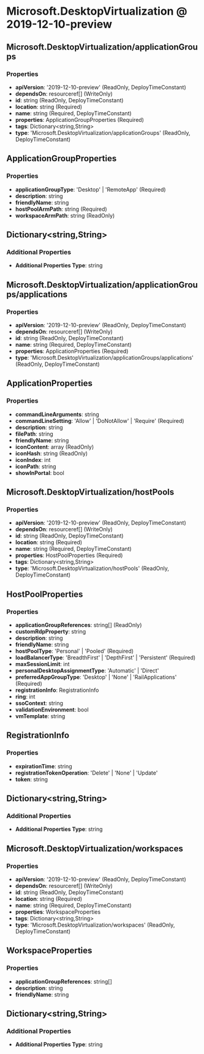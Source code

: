 # Microsoft.DesktopVirtualization @ 2019-12-10-preview

## Microsoft.DesktopVirtualization/applicationGroups
### Properties
* **apiVersion**: '2019-12-10-preview' (ReadOnly, DeployTimeConstant)
* **dependsOn**: resourceref[] (WriteOnly)
* **id**: string (ReadOnly, DeployTimeConstant)
* **location**: string (Required)
* **name**: string (Required, DeployTimeConstant)
* **properties**: ApplicationGroupProperties (Required)
* **tags**: Dictionary<string,String>
* **type**: 'Microsoft.DesktopVirtualization/applicationGroups' (ReadOnly, DeployTimeConstant)

## ApplicationGroupProperties
### Properties
* **applicationGroupType**: 'Desktop' | 'RemoteApp' (Required)
* **description**: string
* **friendlyName**: string
* **hostPoolArmPath**: string (Required)
* **workspaceArmPath**: string (ReadOnly)

## Dictionary<string,String>
### Additional Properties
* **Additional Properties Type**: string

## Microsoft.DesktopVirtualization/applicationGroups/applications
### Properties
* **apiVersion**: '2019-12-10-preview' (ReadOnly, DeployTimeConstant)
* **dependsOn**: resourceref[] (WriteOnly)
* **id**: string (ReadOnly, DeployTimeConstant)
* **name**: string (Required, DeployTimeConstant)
* **properties**: ApplicationProperties (Required)
* **type**: 'Microsoft.DesktopVirtualization/applicationGroups/applications' (ReadOnly, DeployTimeConstant)

## ApplicationProperties
### Properties
* **commandLineArguments**: string
* **commandLineSetting**: 'Allow' | 'DoNotAllow' | 'Require' (Required)
* **description**: string
* **filePath**: string
* **friendlyName**: string
* **iconContent**: array (ReadOnly)
* **iconHash**: string (ReadOnly)
* **iconIndex**: int
* **iconPath**: string
* **showInPortal**: bool

## Microsoft.DesktopVirtualization/hostPools
### Properties
* **apiVersion**: '2019-12-10-preview' (ReadOnly, DeployTimeConstant)
* **dependsOn**: resourceref[] (WriteOnly)
* **id**: string (ReadOnly, DeployTimeConstant)
* **location**: string (Required)
* **name**: string (Required, DeployTimeConstant)
* **properties**: HostPoolProperties (Required)
* **tags**: Dictionary<string,String>
* **type**: 'Microsoft.DesktopVirtualization/hostPools' (ReadOnly, DeployTimeConstant)

## HostPoolProperties
### Properties
* **applicationGroupReferences**: string[] (ReadOnly)
* **customRdpProperty**: string
* **description**: string
* **friendlyName**: string
* **hostPoolType**: 'Personal' | 'Pooled' (Required)
* **loadBalancerType**: 'BreadthFirst' | 'DepthFirst' | 'Persistent' (Required)
* **maxSessionLimit**: int
* **personalDesktopAssignmentType**: 'Automatic' | 'Direct'
* **preferredAppGroupType**: 'Desktop' | 'None' | 'RailApplications' (Required)
* **registrationInfo**: RegistrationInfo
* **ring**: int
* **ssoContext**: string
* **validationEnvironment**: bool
* **vmTemplate**: string

## RegistrationInfo
### Properties
* **expirationTime**: string
* **registrationTokenOperation**: 'Delete' | 'None' | 'Update'
* **token**: string

## Dictionary<string,String>
### Additional Properties
* **Additional Properties Type**: string

## Microsoft.DesktopVirtualization/workspaces
### Properties
* **apiVersion**: '2019-12-10-preview' (ReadOnly, DeployTimeConstant)
* **dependsOn**: resourceref[] (WriteOnly)
* **id**: string (ReadOnly, DeployTimeConstant)
* **location**: string (Required)
* **name**: string (Required, DeployTimeConstant)
* **properties**: WorkspaceProperties
* **tags**: Dictionary<string,String>
* **type**: 'Microsoft.DesktopVirtualization/workspaces' (ReadOnly, DeployTimeConstant)

## WorkspaceProperties
### Properties
* **applicationGroupReferences**: string[]
* **description**: string
* **friendlyName**: string

## Dictionary<string,String>
### Additional Properties
* **Additional Properties Type**: string


